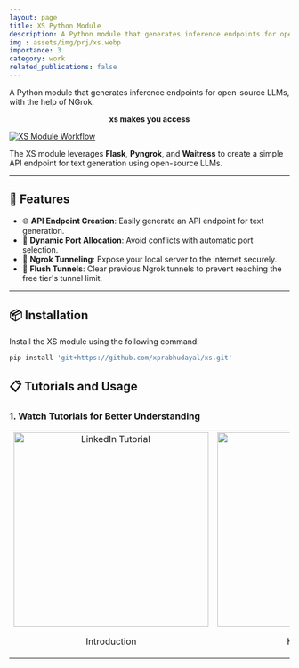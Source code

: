 ```yaml
---
layout: page
title: XS Python Module
description: A Python module that generates inference endpoints for open-source LLMs.
img : assets/img/prj/xs.webp
importance: 3
category: work
related_publications: false
---
```


A Python module that generates inference endpoints for open-source LLMs, with the help of NGrok.

<p align='center'><b>xs makes you access</b></p>

[![XS Module Workflow](https://i.postimg.cc/pT38G84v/xs-module.png)](https://postimg.cc/KkrR4Kmp)

The XS module leverages **Flask**, **Pyngrok**, and **Waitress** to create a simple API endpoint for text generation using open-source LLMs.

---

## 🚀 Features

- 🌐 **API Endpoint Creation**: Easily generate an API endpoint for text generation.  
- 🔀 **Dynamic Port Allocation**: Avoid conflicts with automatic port selection.  
- 🚧 **Ngrok Tunneling**: Expose your local server to the internet securely.  
- 🔄 **Flush Tunnels**: Clear previous Ngrok tunnels to prevent reaching the free tier's tunnel limit.  

---

## 📦 Installation

Install the XS module using the following command:  

```bash
pip install 'git+https://github.com/xprabhudayal/xs.git'
```
## 📋 Tutorials and Usage

### 1. Watch Tutorials for Better Understanding

<table>
  <tr>
    <td align="center">
      <a href="https://www.linkedin.com/posts/xprabhudayal_interactive-tutorial-on-how-to-use-the-xs-activity-7223727702548090881-ik7s?utm_source=share&utm_medium=member_desktop">
        <img src="https://i.ibb.co/fn1tzsf/xs-intro.png" alt="LinkedIn Tutorial" width="350"/>
      </a>
      <p>Introduction</p>
    </td>
    <td align="center">
      <a href="https://www.youtube.com/watch?v=kLhtd0kM7tk">
        <img src="https://i.postimg.cc/t4wfdBDc/xs-hindi.png" alt="Hindi Tutorial" width="350"/>
      </a>
      <p>Hindi Tutorial</p>
    </td>
    <td align="center">
      <a href="https://www.linkedin.com/feed/update/urn:li:activity:7223539588932227072/">
        <img src="https://i.ibb.co/wWnTJZW/xs.png" alt="LinkedIn Use Case" width="350"/>
      </a>
      <p>Use Case</p>
    </td>
  </tr>
</table>
